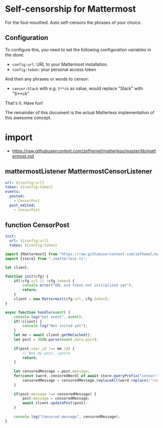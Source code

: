 # Self-censorship for Mattermost
For the foul-mouthed. Auto self-censors the phrases of your choice.

## Configuration
To configure this, you need to set the following configuration variables in the store:

* `config:url`: URL to your Mattermost installation.
* `config:token`: your personal access token

And then any phrases or words to censor:

* `censor:Slack` with e.g. `S**ck` as value, would replace "Slack" with "S**ck"

That's it. Have fun!

The remainder of this document is the actual Matterless implementation of this awesome concept.

# import
* https://raw.githubusercontent.com/zefhemel/matterless/master/lib/mattermost.md

## mattermostListener MattermostCensorListener
```yaml
url: ${config:url}
token: ${config:token}
events:
  posted:
    - CensorPost
  post_edited:
    - CensorPost
```

## function CensorPost
```yaml
init:
  url: ${config:url}
  token: ${config:token}
```

```javascript
import {Mattermost} from "https://raw.githubusercontent.com/zefhemel/matterless/master/lib/mattermost_client.js";
import {store} from "./matterless.ts";

let client;

function init(cfg) {
    if(!cfg.url || !cfg.token) {
        console.error("URL and token not initialized yet");
        return;
    }
    client = new Mattermost(cfg.url, cfg.token);
}

async function handle(event) {
    console.log("Got event", event);
    if(!client) {
        console.log("Not inited yet");
    }
    let me = await client.getMeCached();
    let post = JSON.parse(event.data.post);
    
    if(post.user_id !== me.id) {
        // Not my post, ignore
        return;
    }
        
    let censoredMessage = post.message;
    for(const [word, censoredWord] of await store.queryPrefix("censor:")) {
        censoredMessage = censoredMessage.replaceAll(word.replace(/^censor:/, ""), censoredWord);
    }
    
    if(post.message !== censoredMessage) {
        post.message = censoredMessage;
        await client.updatePost(post);
    }
    
    console.log("Censored message", censoredMessage);
}
```

